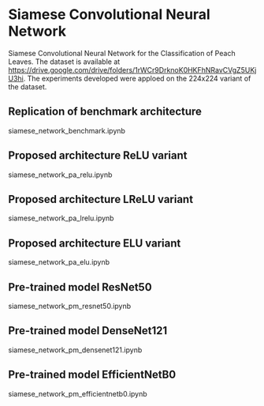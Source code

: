# Siamese Convolutional Neural Network

Siamese Convolutional Neural Network for the Classification  of Peach Leaves. The dataset is available at https://drive.google.com/drive/folders/1rWCr9DrknoK0HKFhNRavCVgZ5UKjU3hi. The experiments developed were
apploed on the 224x224 variant of the dataset. 

## Replication of benchmark architecture
siamese_network_benchmark.ipynb

## Proposed architecture ReLU variant
siamese_network_pa_relu.ipynb

## Proposed architecture LReLU variant
siamese_network_pa_lrelu.ipynb

## Proposed architecture ELU variant
siamese_network_pa_elu.ipynb

## Pre-trained model ResNet50 
siamese_network_pm_resnet50.ipynb

## Pre-trained model DenseNet121 
siamese_network_pm_densenet121.ipynb

## Pre-trained model EfficientNetB0 
siamese_network_pm_efficientnetb0.ipynb
